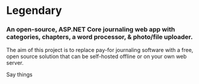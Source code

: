 # Legendary
### An open-source, ASP.NET Core journaling web app with categories, chapters, a word processor, & photo/file uploader.

The aim of this project is to replace pay-for journaling software with a free, open source solution that can be self-hosted offline or on your own web server.

Say things